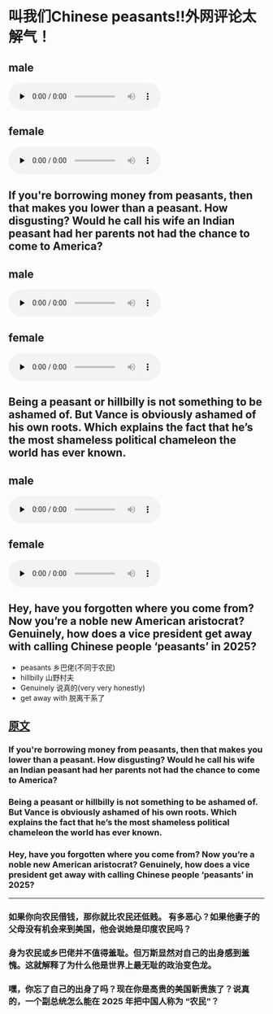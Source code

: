 # 叫我们Chinese peasants‼️外网评论太解气！

## male​
<audio id="audio" controls="" preload="none">
    <source id="mp3" src="./audio_male_1.wav">
</audio>

## female
<audio id="audio" controls="" preload="none">
    <source id="mp3" src="./audio_female_1.wav">
</audio>

## If you're borrowing money from peasants, then that makes you lower than a peasant. How disgusting? Would he call his wife an Indian peasant had her parents not had the chance to come to America?
 
## male​
<audio id="audio" controls="" preload="none">
    <source id="mp3" src="./audio_male_2.wav">
</audio>

## female
<audio id="audio" controls="" preload="none">
    <source id="mp3" src="./audio_female_2.wav">
</audio>

## Being a peasant or hillbilly is not something to be ashamed of. But Vance is obviously ashamed of his own roots. Which explains the fact that he’s the most shameless political chameleon the world has ever known.
 
## male​
<audio id="audio" controls="" preload="none">
    <source id="mp3" src="./audio_male_3.wav">
</audio>

## female
<audio id="audio" controls="" preload="none">
    <source id="mp3" src="./audio_female_3.wav">
</audio>

## Hey, have you forgotten where you come from? Now you’re a noble new American aristocrat? Genuinely, how does a vice president get away with calling Chinese people ‘peasants’ in 2025?

- peasants 乡巴佬(不同于农民)
- hillbilly 山野村夫
- Genuinely 说真的(very very honestly)
- get away with 脱离干系了


## [原文](https://www.bilibili.com/video/BV12NdUYFERe?t=1.1)

### If you're borrowing money from peasants, then that makes you lower than a peasant. How disgusting? Would he call his wife an Indian peasant had her parents not had the chance to come to America?
 
### Being a peasant or hillbilly is not something to be ashamed of. But Vance is obviously ashamed of his own roots. Which explains the fact that he’s the most shameless political chameleon the world has ever known.
 
### Hey, have you forgotten where you come from? Now you’re a noble new American aristocrat? Genuinely, how does a vice president get away with calling Chinese people ‘peasants’ in 2025?

-------------

### 如果你向农民借钱，那你就比农民还低贱。 有多恶心？如果他妻子的父母没有机会来到美国，他会说她是印度农民吗？
 
### 身为农民或乡巴佬并不值得羞耻。但万斯显然对自己的出身感到羞愧。这就解释了为什么他是世界上最无耻的政治变色龙。
 
### 嘿，你忘了自己的出身了吗？现在你是高贵的美国新贵族了？说真的，一个副总统怎么能在 2025 年把中国人称为 “农民”？
